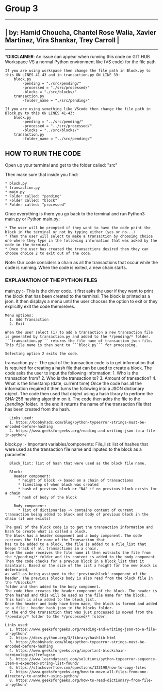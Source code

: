 
# Group 3

####
  --------------------------------------------------------------------------------------
  | by: Hamid Choucha, Chantel Rose Walia, Xavier Martinez, Vira Shankar, Trey Carroll |
  --------------------------------------------------------------------------------------
---------------------------------------------------------------------------------------------------
***DISCLAIMER**:
An issue can appear when running this code on GIT HUB Workspace VS a normal Python environment like (VS code) for the file path
    
    If you are using workspace then change the file path in Block.py to this ON LINES 41-43 and in transaction.py ON LINE 39:
        block.py
            -pending = "./src/pending/"
            -processed = "./src/processed/"
            -blocks = "./src/blocks/"
        transaction.py
            -folder_name = "./src/pending/"

    If you are using something like VScode then change the file path in Block.py to this ON LINES 41-43:
        block.py
            -pending = "../src/pending/"
            -processed = "../src/processed/"
            -blocks = "../src/blocks/"
        transaction.py
            -folder_name = "../src/pending/"


## HOW TO RUN THE CODE
Open up your terminal and get to the folder called: "src"

Then make sure that inside you find:

    * block.py 
    * transaction.py
    * main.py
    * Folder called: "pending"
    * Folder called: "block"
    * Folder called: "processed"

Once everything is there you go back to the terminal and run Python3 main.py or Python main.py:
    
    * The user will be prompted if they want to have the code print the block in the terminal or not by typing either (yes or no...)
    * Then the user will select to make a transaction by choosing choice one where they type in the following information that was asked by the code in the terminal.
    * Once the user has created the transactions desired then they can choose choice 2 to exit out of the code.

Note: Our code considers a chain as all the transactions that occur while the code is running. When the code is exited, a new chain starts.

### EXPLANATION OF THE PYTHON FILES 

main.py :-
    This is the driver code. 
    It first asks the user if they want to print the block that has been created to the terminal. The block is printed as a json.
    It then displays a menu until the user chooses the option to exit or they explicitly exit the code themselves.
    
    Menu options:
      1. Add Transaction
      2. Exit 
    
    When the user select (1) to add a transaction a new transaction file is generated by transaction.py and added to the */pending/* folder.
    ```transaction.py``` returns the file name of transaction json file.
    This file name is then sent to ```block.py``` for processing. 

    Selecting option 2 exits the code.


transaction.py :-
    The goal of the transaction code is to get information that is required for creating a hash file that can be used to create a block.
    The code asks the user to input the following information:
        1. Who is the transaction from?
        2. Who is the transaction to?
        3. Amount of transaction?
        4. What is the timestamp (date, current time)
    Once the code has all the information required it then turns the following into a JSON dictionary object. The code then 
    used that object using a hash library to perform the SHA-256 hashing algorithm on it. 
    The code then adds the file to the /*pending/* folder.
    In the end it returns the name of the transaction file that has been created from the hash.
  
      Links used:
      1. https://bobbyhadz.com/blog/python-typeerror-strings-must-be-encoded-before-hashing
      2. https://www.geeksforgeeks.org/reading-and-writing-json-to-a-file-in-python/
  

block.py :- 
    Important variables/components:
      File_list: list of hashes that were used as the transaction file name and inputed to the block as a parameter.
      
      Block_list: list of hash that were used as the block file name.

      Block:
        Header component: 
          * height of block -> based on a chain of transactions
          * timestamp of when block was created 
          * hash of previous block or "NA" if no previous block exists for a chain
          * hash of body of the block
        
        Body component:
          * list of dictionaries -> contains content of current transaction being added to block and body of previous block in the chain (if one exists)

    The goal of the block code is to get the transaction information and hash to create what is called a block. 
    The block has a header component and a body component. The code recieves the file name of the Transaction that 
    has to be added to a block, the file is added to a file_list that keeps track of all transactions in a chain. 
    Once the code receives the file name it then extracts the file from the */pending/* folder and its content is added to the body component.
    Then the code checks for a prevous block in a block_list that it maintains. Based on the size of the list a height for the new block is determined, 
    as well as being assigned to the 'previousblock' component of the header. The previous blocks body is also read from the block file in the */blocks/* 
    folder and then added to the body component.   
    The code then creates the header component of the block. The header is then hashed and this will be used as the file name for the block. 
    This hash is also added to the block_list.
    Once the header and body have been made, the block is formed and added to a file : header_hash.json in the blocks folder.
    In the end the transaction that was just processed is moved from the */pending/* folder to the */processed/* folder.
    
    Links used:
      1. https://www.geeksforgeeks.org/reading-and-writing-json-to-a-file-in-python/
      2. https://docs.python.org/3/library/hashlib.html
      3. https://bobbyhadz.com/blog/python-typeerror-strings-must-be-encoded-before-hashing
      4. https://www.geeksforgeeks.org/important-blockchain-terminologies/?ref=gcse
      5. https://www.learndatasci.com/solutions/python-typeerror-sequence-item-n-expected-string-list-found/
      6. https://stackoverflow.com/questions/123198/how-to-copy-files
      7. https://www.geeksforgeeks.org/how-to-move-all-files-from-one-directory-to-another-using-python/
      8. https://www.geeksforgeeks.org/how-to-read-dictionary-from-file-in-python/
